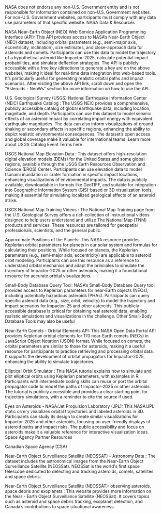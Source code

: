 NASA does not endorse any non-U.S. Government entity and is not responsible for information contained on non-U.S. Government websites. For non-U.S. Government websites, participants must comply with any data use parameters of that specific website.
NASA Data & Resources

NASA Near-Earth Object (NEO) Web Service Application Programming Interface (API): This API provides access to NASA’s Near-Earth Object (NEO) dataset, including orbital parameters (e.g., semi-major axis, eccentricity, inclination), size estimates, and close-approach data for asteroids and comets. Participants can use this data to model the trajectory of a hypothetical asteroid like Impactor-2025, calculate potential impact probabilities, and simulate deflection strategies. The API is publicly accessible with a free key (directions to generate a key are on the above website), making it ideal for real-time data integration into web-based tools. It’s particularly useful for generating realistic orbital paths and impact scenarios. After visiting the above API link, scroll down and open the “Asteroids - NeoWs” section for more information on how to use the API.

U.S. Geological Survey (USGS) National Earthquake Information Center (NEIC) Earthquake Catalog
: The USGS NEIC provides a comprehensive, publicly accessible catalog of global earthquake data, including location, magnitude, and depth. Participants can use this dataset to model seismic effects of an asteroid impact by correlating impact energy with equivalent earthquake magnitudes. The data can also inform visualizations of ground shaking or secondary effects in specific regions, enhancing the ability to depict realistic environmental consequences. The dataset’s open access and global coverage make it valuable for international teams. Learn more about USGS Catalog Event Terms here
.

USGS National Map Elevation Data
: This dataset offers high-resolution digital elevation models (DEMs) for the United States and some global regions, available through the USGS Earth Resources Observation and Science (EROS) Center. Participants can use elevation data to model tsunami inundation or crater formation in specific impact locations, enhancing visualizations of environmental impacts. The data is publicly available, downloadable in formats like GeoTIFF, and suitable for integration into Geographic Information System (GIS)-based or 3D visualization tools, making it essential for simulating localized geological effects of an asteroid strike.

USGS National Map Training Videos
: The National Map Training page from the U.S. Geological Survey offers a rich collection of instructional videos designed to help users understand and utilize The National Map (TNM) products and services. These resources are tailored for geospatial professionals, scientists, and the general public.

Approximate Positions of the Planets: This NASA resource provides Keplerian orbital parameters for planets in our solar system and formulas for calculating their positions. While focused on planets, the Keplerian parameters (e.g., semi-major axis, eccentricity) are applicable to asteroid orbit modeling. Participants can use this resource as a reference to understand orbital mechanics and adapt the principles to simulate the trajectory of Impactor-2025 or other asteroids, making it a foundational resource for accurate orbital visualizations.

Small-Body Database Query Tool: NASA’s Small-Body Database Query tool provides access to Keplerian parameters for near-Earth objects (NEOs), including potentially hazardous asteroids (PHAs). Participants can query specific asteroid data (e.g., size, orbit, velocity) to model the trajectory and impact scenarios for Impactor-25 and other asteroids. This publicly accessible database is critical for obtaining real asteroid data, enabling realistic simulations and visualizations in the challenge. Other Small-Body Database Tools may also be useful

Near-Earth Comets - Orbital Elements API: This NASA Open Data Portal API provides Keplerian orbital elements for 170 near-Earth comets (NECs) in JavaScript Object Notation (JSON) format. While focused on comets, the orbital parameters are similar to those for asteroids, making it a useful resource for participants to practice retrieving and processing orbital data. It supports the development of orbital propagators for Impactor-2025, enhancing the ability to simulate trajectories.

Elliptical Orbit Simulator
: This NASA tutorial explains how to simulate and plot elliptical orbits using Keplerian parameters, with examples in R. Participants with intermediate coding skills can reuse or port the orbital propagator code to model the paths of Impactor-2025 or other asteroids. The tutorial is publicly accessible and provides a clear starting point for trajectory simulations, with a reminder to cite the source if used.

Eyes on Asteroids - NASA/Jet Propulsion Laboratory (JPL): This NASA/JPL static orrery visualizes orbital trajectories and labeled asteroids in 3D. Participants can study its design to create similar visualizations for Impactor-2025 and other asteroids, focusing on user-friendly displays of asteroid paths and impact risks. The public accessibility and focus on asteroids make it a valuable reference for interactive visualization ideas.
Space Agency Partner Resources

Canadian Space Agency (CSA)

Near-Earth Object Surveillance Satellite (NEOSSAT) - Astronomy Data
: The dataset includes the astronomical images from the Near-Earth Object Surveillance Satellite (NEOSSat). NEOSSat is the world's first space telescope dedicated to detecting and tracking asteroids, comets, satellites and space debris.

Near-Earth Object Surveillance Satellite (NEOSSAT): observing asteroids, space debris and exoplanets
: This website provides more information on the Near - Earth Object Surveillance Satellite (NEOSSat). It covers topics such as asteroid and space debris tracking, exoplanet detection, and Canada’s contributions to space situational awareness.